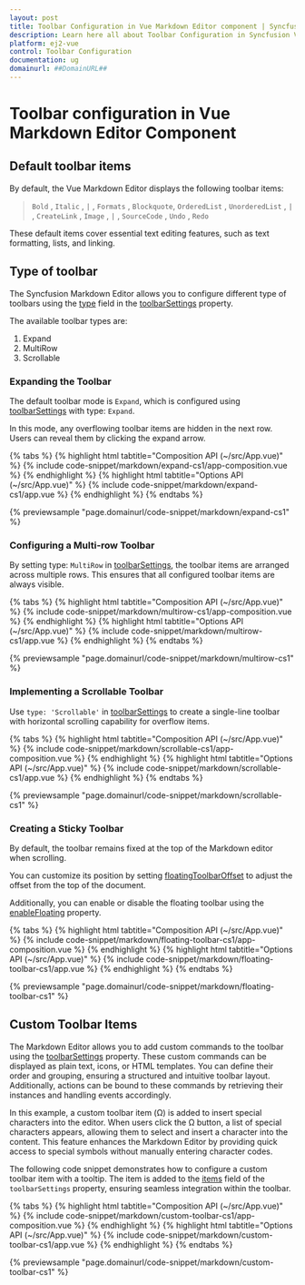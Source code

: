 ```yaml
---
layout: post
title: Toolbar Configuration in Vue Markdown Editor component | Syncfusion
description: Learn here all about Toolbar Configuration in Syncfusion Vue Markdown Editor component of Syncfusion Essential JS 2 and more.
platform: ej2-vue
control: Toolbar Configuration
documentation: ug
domainurl: ##DomainURL##
---
```


# Toolbar configuration in Vue Markdown Editor Component

## Default toolbar items

By default, the Vue Markdown Editor displays the following toolbar items:

> `Bold` , `Italic` , `|` , `Formats` , `Blockquote`, `OrderedList` , `UnorderedList` , `|` , `CreateLink` , `Image` , `|` , `SourceCode` , `Undo` , `Redo`

These default items cover essential text editing features, such as text formatting, lists, and linking.

## Type of toolbar 

The Syncfusion Markdown Editor allows you to configure different type of toolbars using the [type](https://ej2.syncfusion.com/vue/documentation/api/rich-text-editor/toolbarSettings/#type) field in the [toolbarSettings](https://ej2.syncfusion.com/vue/documentation/api/rich-text-editor/toolbarSettings/) property.

The available toolbar types are:

1. Expand
2. MultiRow
3. Scrollable

### Expanding the Toolbar

The default toolbar mode is `Expand`, which is configured using [toolbarSettings](https://ej2.syncfusion.com/vue/documentation/api/rich-text-editor/toolbarSettings/#type) with type: `Expand`.

In this mode, any overflowing toolbar items are hidden in the next row. Users can reveal them by clicking the expand arrow.

{% tabs %}
{% highlight html tabtitle="Composition API (~/src/App.vue)" %}
{% include code-snippet/markdown/expand-cs1/app-composition.vue %}
{% endhighlight %}
{% highlight html tabtitle="Options API (~/src/App.vue)" %}
{% include code-snippet/markdown/expand-cs1/app.vue %}
{% endhighlight %}
{% endtabs %}
        
{% previewsample "page.domainurl/code-snippet/markdown/expand-cs1" %}

### Configuring a Multi-row Toolbar

By setting type: `MultiRow` in [toolbarSettings](https://ej2.syncfusion.com/vue/documentation/api/rich-text-editor/toolbarSettings), the toolbar items are arranged across multiple rows. This ensures that all configured toolbar items are always visible.

{% tabs %}
{% highlight html tabtitle="Composition API (~/src/App.vue)" %}
{% include code-snippet/markdown/multirow-cs1/app-composition.vue %}
{% endhighlight %}
{% highlight html tabtitle="Options API (~/src/App.vue)" %}
{% include code-snippet/markdown/multirow-cs1/app.vue %}
{% endhighlight %}
{% endtabs %}
        
{% previewsample "page.domainurl/code-snippet/markdown/multirow-cs1" %}

### Implementing a Scrollable Toolbar

Use `type: 'Scrollable'` in [toolbarSettings](https://ej2.syncfusion.com/vue/documentation/api/rich-text-editor/toolbarSettings/#type) to create a single-line toolbar with horizontal scrolling capability for overflow items.

{% tabs %}
{% highlight html tabtitle="Composition API (~/src/App.vue)" %}
{% include code-snippet/markdown/scrollable-cs1/app-composition.vue %}
{% endhighlight %}
{% highlight html tabtitle="Options API (~/src/App.vue)" %}
{% include code-snippet/markdown/scrollable-cs1/app.vue %}
{% endhighlight %}
{% endtabs %}
        
{% previewsample "page.domainurl/code-snippet/markdown/scrollable-cs1" %}

### Creating a Sticky Toolbar

By default, the toolbar remains fixed at the top of the Markdown editor when scrolling.

You can customize its position by setting [floatingToolbarOffset](https://ej2.syncfusion.com/vue/documentation/api/rich-text-editor/#floatingtoolbaroffset) to adjust the offset from the top of the document.

Additionally, you can enable or disable the floating toolbar using the [enableFloating](https://ej2.syncfusion.com/vue/documentation/api/rich-text-editor/toolbarSettings/#enablefloating) property.

{% tabs %}
{% highlight html tabtitle="Composition API (~/src/App.vue)" %}
{% include code-snippet/markdown/floating-toolbar-cs1/app-composition.vue %}
{% endhighlight %}
{% highlight html tabtitle="Options API (~/src/App.vue)" %}
{% include code-snippet/markdown/floating-toolbar-cs1/app.vue %}
{% endhighlight %}
{% endtabs %}
        
{% previewsample "page.domainurl/code-snippet/markdown/floating-toolbar-cs1" %}

## Custom Toolbar Items

The Markdown Editor allows you to add custom commands to the toolbar using the [toolbarSettings](https://ej2.syncfusion.com/vue/documentation/api/rich-text-editor/#toolbarSettings) property. These custom commands can be displayed as plain text, icons, or HTML templates. You can define their order and grouping, ensuring a structured and intuitive toolbar layout. Additionally, actions can be bound to these commands by retrieving their instances and handling events accordingly.

In this example, a custom toolbar item (Ω) is added to insert special characters into the editor. When users click the Ω button, a list of special characters appears, allowing them to select and insert a character into the content. This feature enhances the Markdown Editor by providing quick access to special symbols without manually entering character codes.

The following code snippet demonstrates how to configure a custom toolbar item with a tooltip. The item is added to the [items](https://ej2.syncfusion.com/vue/documentation/api/rich-text-editor/toolbarSettings/#items) field of the `toolbarSettings` property, ensuring seamless integration within the toolbar.

{% tabs %}
{% highlight html tabtitle="Composition API (~/src/App.vue)" %}
{% include code-snippet/markdown/custom-toolbar-cs1/app-composition.vue %}
{% endhighlight %}
{% highlight html tabtitle="Options API (~/src/App.vue)" %}
{% include code-snippet/markdown/custom-toolbar-cs1/app.vue %}
{% endhighlight %}
{% endtabs %}
        
{% previewsample "page.domainurl/code-snippet/markdown/custom-toolbar-cs1" %}